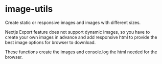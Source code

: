 # image-utils

Create static or responsive images and images with different sizes.

Nextjs Export feature does not support dynamic images, so you have to create your own images in advance and add responsive html to provide the best image options for browser to download.

These functions create the images and console.log the html needed for the browser.